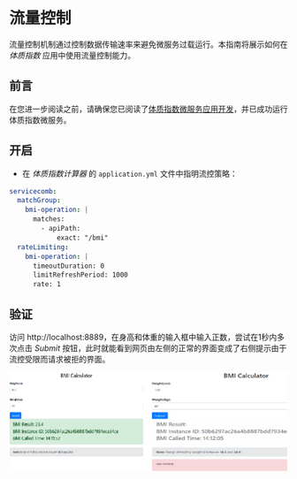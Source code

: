 # 流量控制

流量控制机制通过控制数据传输速率来避免微服务过载运行。本指南将展示如何在 *体质指数* 应用中使用流量控制能力。

## 前言

在您进一步阅读之前，请确保您已阅读了[体质指数微服务应用开发](quick-start-bmi.md)，并已成功运行体质指数微服务。

## 开启

* 在 *体质指数计算器* 的 `application.yml` 文件中指明流控策略：

```yaml
servicecomb:
  matchGroup:
    bmi-operation: |
      matches:
        - apiPath:
            exact: "/bmi"
  rateLimiting:
    bmi-operation: |
      timeoutDuration: 0
      limitRefreshPeriod: 1000
      rate: 1
```

## 验证 

访问 <a>http://localhost:8889</a>，在身高和体重的输入框中输入正数，尝试在1秒内多次点击 *Submit* 按钮，此时就能看到网页由左侧的正常的界面变成了右侧提示由于流控受限而请求被拒的界面。

![流量控制效果图](flow-control-result.png)
